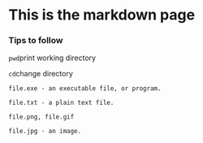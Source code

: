 # This is the markdown page

### Tips to follow

`pwd`print working directory

`cd`change directory

`file.exe - an executable file, or program.`

`file.txt - a plain text file.`

`file.png, file.gif` 

`file.jpg - an image.`
